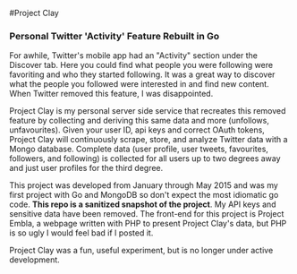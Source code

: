 #Project Clay
### Personal Twitter 'Activity' Feature Rebuilt in Go

For awhile, Twitter's mobile app had an "Activity" section under the Discover tab. Here you could find what people you were following were favoriting and who they started following. It was a great way to discover what the people you followed were interested in and find new content. When Twitter removed this feature, I was disappointed. 

Project Clay is my personal server side service that recreates this removed feature by collecting and deriving this same data and more (unfollows, unfavourites). Given your user ID, api keys and correct OAuth tokens, Project Clay will continuously scrape, store, and analyze Twitter data with a Mongo database. Complete data (user profile, user tweets, favourites, followers, and following) is collected for all users up to two degrees away and just user profiles for the third degree. 

This project was developed from January through May 2015 and was my first project with Go and MongoDB so don't expect the most idiomatic go code. **This repo is a sanitized snapshot of the project**. My API keys and sensitive data have been removed. The front-end for this project is Project Embla, a webpage written with PHP to present Project Clay's data, but PHP is so ugly I would feel bad if I posted it.

Project Clay was a fun, useful experiment, but is no longer under active development.


